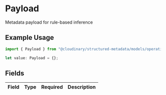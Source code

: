 # Payload

Metadata payload for rule-based inference

## Example Usage

```typescript
import { Payload } from "@cloudinary/structured-metadata/models/operations";

let value: Payload = {};
```

## Fields

| Field       | Type        | Required    | Description |
| ----------- | ----------- | ----------- | ----------- |
